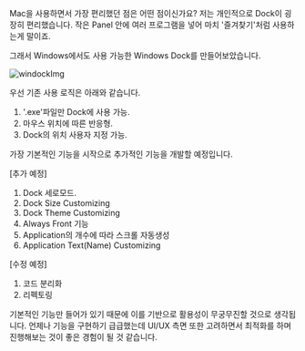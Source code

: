 Mac을 사용하면서 가장 편리했던 점은 어떤 점이신가요?
저는 개인적으로 Dock이 굉장히 편리했습니다. 작은 Panel 안에 여러 프로그램을 넣어 마치 '즐겨찾기'처럼 사용하는게 말이죠.

그래서 Windows에서도 사용 가능한 Windows Dock를 만들어보았습니다.

![windockImg](https://github.com/hyunpap2r/WinDock/assets/91259577/45f2e27f-6499-4ce5-aa31-22123255889b)

우선 기존 사용 로직은 아래와 같습니다.

1. '.exe'파일만 Dock에 사용 가능.
2. 마우스 위치에 따른 반응형.
3. Dock의 위치 사용자 지정 가능.


가장 기본적인 기능을 시작으로 추가적인 기능을 개발할 예정입니다.

[추가 예정]
1. Dock 세로모드.
2. Dock Size Customizing
3. Dock Theme Customizing
4. Always Front 기능
5. Application의 개수에 따라 스크롤 자동생성
6. Application Text(Name) Customizing

[수정 예정]

1. 코드 분리화
2. 리펙토링


기본적인 기능만 들어가 있기 때문에 이를 기반으로 활용성이 무궁무진할 것으로 생각됩니다. 
언제나 기능을 구현하기 급급했는데 UI/UX 측면 또한 고려하면서 최적화를 하며 진행해보는 것이 좋은 경험이 될 것 같습니다.

